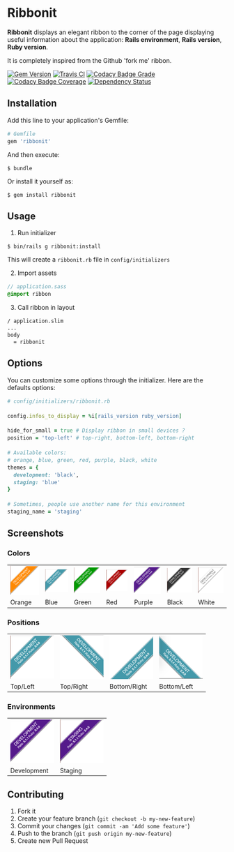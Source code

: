 # Ribbonit

**Ribbonit** displays an elegant ribbon to the corner of the page displaying useful information about the application: **Rails environment**, **Rails version**, **Ruby version**.

It is completely inspired from the Github 'fork me' ribbon.

[![Gem Version](https://badge.fury.io/rb/ribbonit.svg)](https://rubygems.org/gems/ribbonit)
[![Travis CI](https://travis-ci.org/anthony-robin/Ribbonit.svg?branch=master)](https://travis-ci.org/anthony-robin/Ribbonit)
[![Codacy Badge Grade](https://api.codacy.com/project/badge/Grade/521429a8cf91432aba574c69f1385aa2)](https://www.codacy.com/app/anthony-robin/Ribbonit)
[![Codacy Badge Coverage](https://api.codacy.com/project/badge/Coverage/521429a8cf91432aba574c69f1385aa2)](https://www.codacy.com/app/anthony-robin/Ribbonit)
[![Dependency Status](https://gemnasium.com/badges/github.com/anthony-robin/Ribbonit.svg)](https://gemnasium.com/github.com/anthony-robin/Ribbonit)

## Installation

Add this line to your application's Gemfile:

```ruby
# Gemfile
gem 'ribbonit'
```

And then execute:

```shell
$ bundle
```

Or install it yourself as:
```shell
$ gem install ribbonit
```

## Usage

1) Run initializer
```shell
$ bin/rails g ribbonit:install
```
This will create a `ribbonit.rb` file in `config/initializers`

2) Import assets
```sass
// application.sass
@import ribbon
```

3) Call ribbon in layout
```slim
/ application.slim
...
body
  = ribbonit
```

## Options
You can customize some options through the initializer. Here are the defaults options:

```ruby
# config/initializers/ribbonit.rb

config.infos_to_display = %i[rails_version ruby_version]

hide_for_small = true # Display ribbon in small devices ?
position = 'top-left' # top-right, bottom-left, bottom-right

# Available colors:
# orange, blue, green, red, purple, black, white
themes = {
  development: 'black',
  staging: 'blue'
}

# Sometimes, people use another name for this environment
staging_name = 'staging'
```

## Screenshots
### Colors
<table>
<tr>
  <td><img src="vendor/assets/images/colors/orange.png" width="100"></td>
  <td><img src="vendor/assets/images/colors/blue.png" width="100"></td>
  <td><img src="vendor/assets/images/colors/green.png" width="100"></td>
  <td><img src="vendor/assets/images/colors/red.png" width="100"></td>
  <td><img src="vendor/assets/images/colors/purple.png" width="100"></td>
  <td><img src="vendor/assets/images/colors/black.png" width="100"></td>
  <td><img src="vendor/assets/images/colors/white.png" width="100"></td>
</tr>
<tr>
  <td>Orange</td>
  <td>Blue</td>
  <td>Green</td>
  <td>Red</td>
  <td>Purple</td>
  <td>Black</td>
  <td>White</td>
</tr>
</table>

### Positions
<table>
<tr>
  <td><img src="vendor/assets/images/colors/blue.png" width="100"></td>
  <td><img src="vendor/assets/images/positions/top-right.png" width="100"></td>
  <td><img src="vendor/assets/images/positions/bottom-right.png" width="100"></td>
  <td><img src="vendor/assets/images/positions/bottom-left.png" width="100"></td>
</tr>
<tr>
  <td>Top/Left</td>
  <td>Top/Right</td>
  <td>Bottom/Right</td>
  <td>Bottom/Left</td>
</tr>
</table>

### Environments
<table>
<tr>
  <td><img src="vendor/assets/images/colors/purple.png" width="100"></td>
  <td><img src="vendor/assets/images/environments/staging.png" width="100"></td>
</tr>
<tr>
  <td>Development</td>
  <td>Staging</td>
</tr>
</table>

## Contributing
1. Fork it
2. Create your feature branch (`git checkout -b my-new-feature`)
3. Commit your changes (`git commit -am 'Add some feature'`)
4. Push to the branch (`git push origin my-new-feature`)
5. Create new Pull Request
